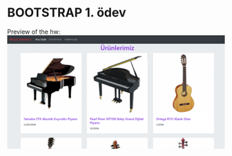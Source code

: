 # BOOTSTRAP 1. ödev

Preview of the hw:
![instruments](https://github.com/imcagla/BootstrapMuzikaletleri/blob/master/MuzikAletleri.PNG?raw=true "Title")